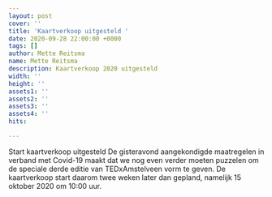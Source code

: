```yaml
---
layout: post
cover: ''
title: 'Kaartverkoop uitgesteld '
date: 2020-09-28 22:00:00 +0000
tags: []
author: Mette Reitsma
name: Mette Reitsma
description: Kaartverkoop 2020 uitgesteld
width: ''
height: ''
assets1: ''
assets2: ''
assets3: ''
assets4: ''
hits: 

---
```

Start kaartverkoop uitgesteld De gisteravond aangekondigde maatregelen in verband met Covid-19 maakt dat we nog even verder moeten puzzelen om de speciale derde editie van TEDxAmstelveen vorm te geven. De kaartverkoop start daarom twee weken later dan gepland, namelijk 15 oktober 2020 om 10:00 uur.